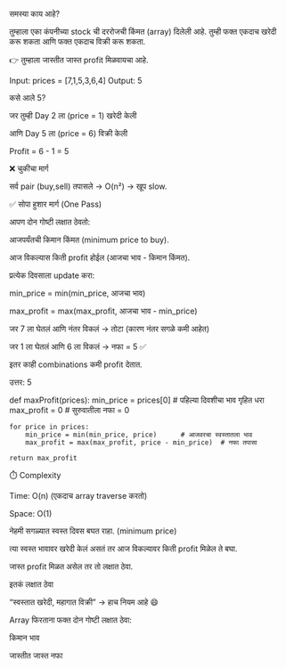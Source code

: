 समस्या काय आहे?

तुम्हाला एका कंपनीच्या stock ची दररोजची किंमत (array) दिलेली आहे.
तुम्ही फक्त एकदाच खरेदी करू शकता आणि फक्त एकदाच विक्री करू शकता.

👉 तुम्हाला जास्तीत जास्त profit मिळवायचा आहे.

Input: prices = [7,1,5,3,6,4]
Output: 5


कसे आले 5?

जर तुम्ही Day 2 ला (price = 1) खरेदी केली

आणि Day 5 ला (price = 6) विक्री केली

Profit = 6 - 1 = 5 

❌ चुकीचा मार्ग

सर्व pair (buy,sell) तपासले → O(n²) → खूप slow.


✅ सोपा हुशार मार्ग (One Pass)

आपण दोन गोष्टी लक्षात ठेवतो:

आजपर्यंतची किमान किंमत (minimum price to buy).

आज विकल्यास किती profit होईल (आजचा भाव - किमान किंमत).

प्रत्येक दिवसाला update करा:

min_price = min(min_price, आजचा भाव)

max_profit = max(max_profit, आजचा भाव - min_price)


जर 7 ला घेतलं आणि नंतर विकलं → तोटा (कारण नंतर सगळे कमी आहेत)

जर 1 ला घेतलं आणि 6 ला विकलं → नफा = 5 ✅

इतर काही combinations कमी profit देतात.

उत्तर: 5


def maxProfit(prices):
    min_price = prices[0]   # पहिल्या दिवशीचा भाव गृहित धरा
    max_profit = 0          # सुरुवातीला नफा = 0

    for price in prices:
        min_price = min(min_price, price)      # आजवरचा स्वस्तातला भाव
        max_profit = max(max_profit, price - min_price)  # नफा तपासा

    return max_profit



⏱️ Complexity

Time: O(n) (एकदाच array traverse करतो)

Space: O(1)



नेहमी सगळ्यात स्वस्त दिवस बघत राहा. (minimum price)

त्या स्वस्त भावावर खरेदी केलं असतं तर आज विकल्यावर किती profit मिळेल ते बघा.

जास्त profit मिळत असेल तर तो लक्षात ठेवा.



इतकं लक्षात ठेवा

“स्वस्तात खरेदी, महागात विक्री” → हाच नियम आहे 😄

Array फिरताना फक्त दोन गोष्टी लक्षात ठेवा:

किमान भाव

जास्तीत जास्त नफा
